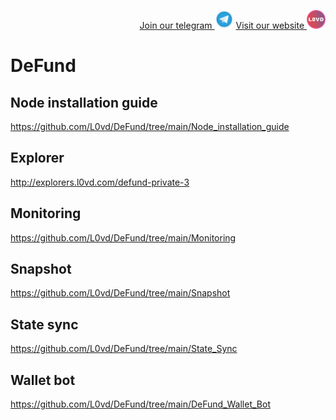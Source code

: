<p style="font-size:14px" align="right">
<a href="https://t.me/L0vd_staking" target="_blank">Join our telegram <img src="https://raw.githubusercontent.com/L0vd/screenshots/main/Telegram_logo.png" width="30"/></a>
<a href="https://l0vd.com/" target="_blank">Visit our website <img src="https://raw.githubusercontent.com/L0vd/screenshots/main/L0vd.png" width="30"/></a>
</p>

# DeFund

## Node installation guide
https://github.com/L0vd/DeFund/tree/main/Node_installation_guide

## Explorer
http://explorers.l0vd.com/defund-private-3

## Monitoring
https://github.com/L0vd/DeFund/tree/main/Monitoring

## Snapshot
https://github.com/L0vd/DeFund/tree/main/Snapshot

## State sync
https://github.com/L0vd/DeFund/tree/main/State_Sync

## Wallet bot
https://github.com/L0vd/DeFund/tree/main/DeFund_Wallet_Bot
